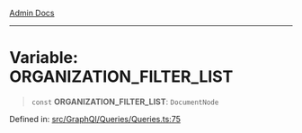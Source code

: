 [Admin Docs](/)

***

# Variable: ORGANIZATION\_FILTER\_LIST

> `const` **ORGANIZATION\_FILTER\_LIST**: `DocumentNode`

Defined in: [src/GraphQl/Queries/Queries.ts:75](https://github.com/PalisadoesFoundation/talawa-admin/blob/main/src/GraphQl/Queries/Queries.ts#L75)

